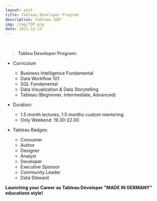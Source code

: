 ```yaml
---
layout: post
title: Tableau Developer Program
description: Tableau 360°
img: /img/TDP.png
date: 2021-12-13
---
```




<Br>

  
> **Tableu Developer Program:**
  * Curriculum
    * Business Intelligence Fundamental
    * Data Workflow 101
    * SQL Fundamental
    * Data Visualization & Data Storytelling
    * Tableau (Beginnner, Intermediate, Advanced)
  
  * Duration:
    * 1.5 month lectures, 1.5 months custom mentoring
    * Only Weekend: 19.30-22.00
  
  * Tableau Badges:
    * Consumer
    * Author
    * Designer
    * Analyst
    * Developer
    * Executive Sponsor
    * Community Leader
    * Data Steward
  
 
  **Launching your Career as Tableau Developer "MADE IN GERMANY" educations style!**
    
  
  







